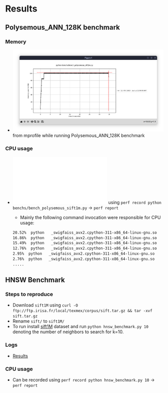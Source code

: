 # Results

## Polysemous_ANN_128K benchmark

### Memory

- ![memory consumption](results/memory_consumption.png) from mprofile while running Polysemous_ANN_128K benchmark

### CPU usage

- ![CPU usage](results/cpu_usage.txt) using `perf record python benchs/bench_polysemous_sift1m.py` -> `perf report`
  - Mainly the following command invocation were responsible for CPU usage:
  
  ```sh
  20.52%  python   _swigfaiss_avx2.cpython-311-x86_64-linux-gnu.so    [.] 0x00000000005ee040
  16.86%  python   _swigfaiss_avx2.cpython-311-x86_64-linux-gnu.so    [.] 0x00000000005ee06f
  15.49%  python   _swigfaiss_avx2.cpython-311-x86_64-linux-gnu.so    [.] 0x00000000005ee047
  12.76%  python   _swigfaiss_avx2.cpython-311-x86_64-linux-gnu.so    [.] 0x00000000005ee08d
  2.95%  python   _swigfaiss_avx2.cpython-311-x86_64-linux-gnu.so    [.] 0x00000000005ee0a4
  2.76%  python   _swigfaiss_avx2.cpython-311-x86_64-linux-gnu.so    [.] 0x00000000005ee09f
  .....
  ```

## HNSW Benchmark

### Steps to reproduce

- Download `sift1M` using `curl -O ftp://ftp.irisa.fr/local/texmex/corpus/sift.tar.gz && tar -xvf sift.tar.gz`
- Rename `sift/` to `sift1M/`
- To run install [sift1M](../data/sift1M) dataset and run `python hnsw_benchmark.py 10` denoting the number of neighbors to search for k=10.

### Logs

- [Results](./results/hnsw_benchmark_k10.txt)

### CPU usage

- Can be recorded using `perf record python hnsw_benchmark.py 10` -> `perf report`

